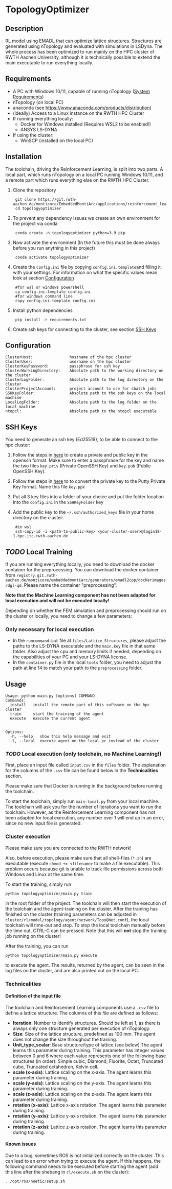 # TopologyOptimizer


## Description
RL model using EMADL that can optimize lattice structures. Structures are generated using nTopology and evaluated with simulations in LSDyna. The whole process has been optimized to run mainly on the HPC cluster of RWTH Aachen University, although it is technically possible to extend the main executable to run everything locally.

## Requirements

- A PC with Windows 10/11, capable of running nTopology ([System Requirements](https://support.ntopology.com/hc/en-us/articles/360061698333-System-Requirements-Guide))
- nTopology (on local PC)
- anaconda (see https://www.anaconda.com/products/distribution)
- (ideally) Access to a Linux instance on the RWTH HPC Cluster
- If running everything locally:
    - Docker for Windows installed (Requires WSL2 to be enabled!)
    - ANSYS LS-DYNA
- If using the cluster:
    - WinSCP (installed on the local PC)

## Installation

The toolchain, driving the Reinforcement Learning, is split into two parts. A local part, which runs nTopology on a local PC running Windows 10/11, and a remote part which runs everything else on the RWTH HPC Cluster.
    
1. Clone the repository
        
        git clone https://git.rwth-aachen.de/monticore/EmbeddedMontiArc/applications/reinforcement_learning/topologyoptimizer.git
        cd topologyoptimizer
2. To prevent any dependency issues we create an own environment for the project via conda

        conda create -n topologyoptimizer python=3.9 pip
3. Now activate the environment (In the future this must be done always before you run anything in this project)

        conda activate topologyoptimizer
4. Create the `config.ini` file by copying `config.ini.template`and filling it with your settings. For information on what the specific values mean look at section
   [Configuration](#configuration)



        #for wsl or windows powershell
        cp config.ini.template config.ini
        #for windows command line
        copy config.ini.template config.ini
5. Install python dependencies
    
        pip install -r requirements.txt
6. Create ssh keys for connecting to the cluster, see section [SSH Keys](#ssh-keys)


## Configuration

    ClusterHost:                hostname of the hpc cluster
    ClusterUser:                username on the hpc cluster
    ClusterKeyPassword:         passphrase for ssh key
    ClusterWorkingDirectory:    Absolute path to the working directory on the cluster
    ClusterLogFolder:           Absolute path to the log directory on the cluster
    ClusterProjectAccount:      project account to use for sbatch jobs
    SSHKeyFolder:               Absolute path to the ssh keys on the local machine
    LocalLogFolder:             Absolute path to the log folder on the local machine
    ntopcl:                     Absolute path to the ntopcl executable

## SSH Keys
You need to generate an ssh key (Ed25519), to be able to connect to the hpc cluster:
1. Follow the steps in [here](https://www.simplified.guide/putty/puttygen-generate-ssh-key-pair) to create a private and public key in the openssh format. Make sure to enter a passphrase for the key and name the two files `key.priv` (Private OpenSSH Key) and `key.pub` (Public OpenSSH Key).
2. Follow the steps in [here](https://www.simplified.guide/putty/convert-ppk-to-ssh-key) to to convert the private key to the Putty Private Key format. Name this file `key.ppk`
3. Put all 3 key files into a folder of your choice and put the folder location into the `config.ini` in the `SSHKeyFolder` key
4. Add the public key to the `~/.ssh/authorized_keys` file in your home directory on the cluster:

        #in wsl
        ssh-copy-id -i <path-to-public-key> <your-cluster-user>@login18-1.hpc.itc.rwth-aachen.de

## <em>TODO</em> Local Training
If you are running everything locally, you need to download the docker container for the preprocessing. You can download the docker container from `registry.git.rwth-aachen.de/monticore/embeddedmontiarc/generators/emadl2cpp/dockerimages/dgl-qd`. Please name the container "preprocessing".

**Note that the Machine Learning component has not been adapted for local execution and will not be executed locally!**

Depending on whether the FEM simulation and preprocessing should run on the cluster or locally, you need to change a few parameters:

### Only necessary for local execution

- In the `runcommand.bat` file at `files/Lattice_Structures`, please adjust the paths to the LS-DYNA executable and the `main.key` file in that same folder. Also adjust the cpu and memory limits if needed, depending on the capabilities of your PC and your LS-DYNA license.
- In the `container.py` file in the local `tools` folder, you need to adjust the path at line 14 to match your path to the `preprocessing` folder.

## Usage

    Usage: python main.py [options] COMMAND
    Commands:
      install   install the remote part of this software on the hpc cluster
      train     start the training of the agent
      execute   execute the current agent


    Options:
      -h, --help   show this help message and exit
      -l, --local  execute agent on the local pc instead of the cluster

### <em>TODO</em> Local execution (only toolchain, no Machine Learning!)

First, place an input file called `Input.csv` in the `files` folder. The explanation for the columns of the `.csv` file can be found below in the **Technicalities** section.

Please make sure that Docker is running in the background before running the toolchain.

To start the toolchain, simply run `main-local.py` from your local machine. The toolchain will ask you for the number of iterations you want to run the toolchain. However, as the Reinforcement Learning component has not been adapted for local execution, any number over 1 will end up in an error, since no new input file is generated.

### Cluster execution

Please make sure you are connected to the RWTH network!

Also, before execution, please make sure that all shell-files (`*.sh`) are executable (execute `chmod +x <filename>` to make a file executable). This problem occurs because git is unable to track file permissions across both Windows and Linux at the same time.

To start the training, simply run 
    
    python topologyoptimizer/main.py train
in the root folder of the project. The toolchain will then start the execution of the toolchain and the agent-training on the cluster. After the training has finished on the cluster (training parameters can be adjusted in `cluster/rl/model/topology/agent/network/TopoQNet.conf`), the local toolchain will time-out and stop. To stop the local toolchain manually before the time out, CTRL-C can be pressed. Note that this will **not** stop the training job running on the cluster!

After the training, you can run 
    
    python topologyoptimizer/main.py execute
to execute the agent. The results, returned by the agent, can be seen in the log files on the cluster, and are also printed out on the local PC.

### Technicalities

#### Definition of the input file

The toolchain and Reinforcement Learning components use a `.csv` file to define a lattice structure. The columns of this file are defined as follows:

- **Iteration**: Number to identify structures. Should be left at 1, as there is always only one structure generated per execution of nTopology.
- **Size**: Size of the lattice structure, predefined as 100 mm. The agent does not change the size throughout the training.
- **Unit_type_scalar**: Base structure/type of lattice (see below) The agent learns this parameter during training. This parameter has integer values between 0 and 6 where each value represents one of the following base structures (in order): Simple cubic, Diamond, Fluorite, Octet, Truncated cube, Truncated octahedron, Kelvin cell.
- **scale (x-axis)**: Lattice scaling on the x-axis. The agent learns this parameter during training.
- **scale (y-axis)**: Lattice scaling on the y-axis. The agent learns this parameter during training.
- **scale (z-axis)**: Lattice scaling on the z-axis. The agent learns this parameter during training.
- **rotation (x-axis)**: Lattice x-axis rotation. The agent learns this parameter during training.
- **rotation (y-axis)**: Lattice y-axis rotation. The agent learns this parameter during training.
- **rotation (z-axis)**: Lattice z-axis rotation. The agent learns this parameter during training.

#### Known issues

Due to a bug, sometimes ROS is not initialized correctly on the cluster. This can lead to an error when trying to execute the agent. If this happens, the following command needs to be executed before starting the agent (add this line after the shebang in `rl/execute.sh` on the cluster):
```bash
. /opt/ros/noetic/setup.sh
```
